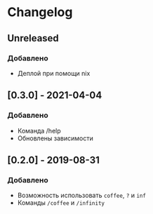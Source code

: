 # Changelog

## Unreleased

### Добавлено
* Деплой при помощи nix

## [0.3.0] - 2021-04-04

### Добавлено
* Команда /help
* Обновлены зависимости

## [0.2.0] - 2019-08-31

### Добавлено
* Возможность использовать `coffee`, `?` и `inf`
* Команды `/coffee` и `/infinity`
